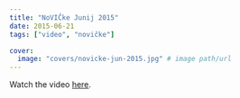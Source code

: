 ```yaml
---
title: "NoVIČke Junij 2015"
date: 2015-06-21
tags: ["video", "novičke"]

cover:
  image: "covers/novicke-jun-2015.jpg" # image path/url
---
```


Watch the video [here](https://www.youtube.com/watch?v=lYXczDXYDr4).
